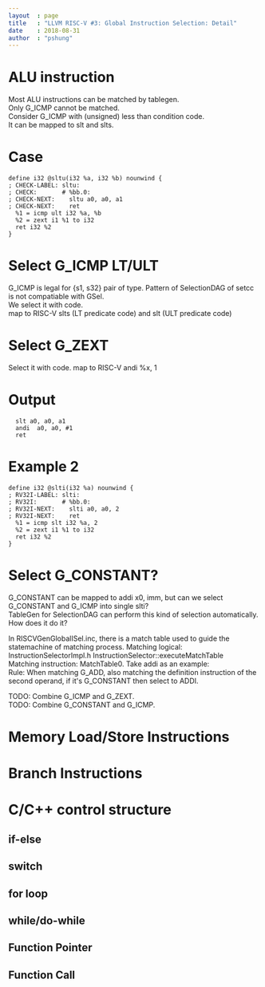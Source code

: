 ```yaml
---
layout  : page
title   : "LLVM RISC-V #3: Global Instruction Selection: Detail"
date    : 2018-08-31
author  : "pshung"
---
```

# ALU instruction
Most ALU instructions can be matched by tablegen.  
Only G_ICMP cannot be matched.  
Consider G_ICMP with (unsigned) less than condition code.  
It can be mapped to slt and slts.  

# Case
```
define i32 @sltu(i32 %a, i32 %b) nounwind {
; CHECK-LABEL: sltu:
; CHECK:       # %bb.0:
; CHECK-NEXT:    sltu a0, a0, a1
; CHECK-NEXT:    ret
  %1 = icmp ult i32 %a, %b
  %2 = zext i1 %1 to i32
  ret i32 %2
}
```

# Select G_ICMP LT/ULT
G_ICMP is legal for {s1, s32} pair of type.
Pattern of SelectionDAG of setcc is not compatiable with GSel.  
We select it with code.  
map to RISC-V slts (LT predicate code) and slt (ULT predicate code)  

# Select G_ZEXT
Select it with code.
map to RISC-V andi %x, 1

# Output
```
  slt a0, a0, a1
  andi  a0, a0, #1
  ret
```
# Example 2
```
define i32 @slti(i32 %a) nounwind {
; RV32I-LABEL: slti:
; RV32I:       # %bb.0:
; RV32I-NEXT:    slti a0, a0, 2
; RV32I-NEXT:    ret
  %1 = icmp slt i32 %a, 2
  %2 = zext i1 %1 to i32
  ret i32 %2
}

```

# Select G_CONSTANT?

G_CONSTANT can be mapped to addi x0, imm, but can we select G_CONSTANT and G_ICMP into single slti?  
TableGen for SelectionDAG can perform this kind of selection automatically. How does it do it?  

In RISCVGenGlobalISel.inc, there is a match table used to guide the statemachine of matching process.
Matching logical: InstructionSelectorImpl.h InstructionSelector::executeMatchTable  
Matching instruction: MatchTable0.
Take addi as an example:  
Rule: When matching G_ADD, also matching the definition instruction of the second operand, if it's G_CONSTANT then select to ADDI.  

TODO: Combine G_ICMP and G_ZEXT.  
TODO: Combine G_CONSTANT and G_ICMP.  

# Memory Load/Store Instructions

# Branch Instructions

# C/C++ control structure
## if-else
## switch
## for loop
## while/do-while
## Function Pointer
## Function Call